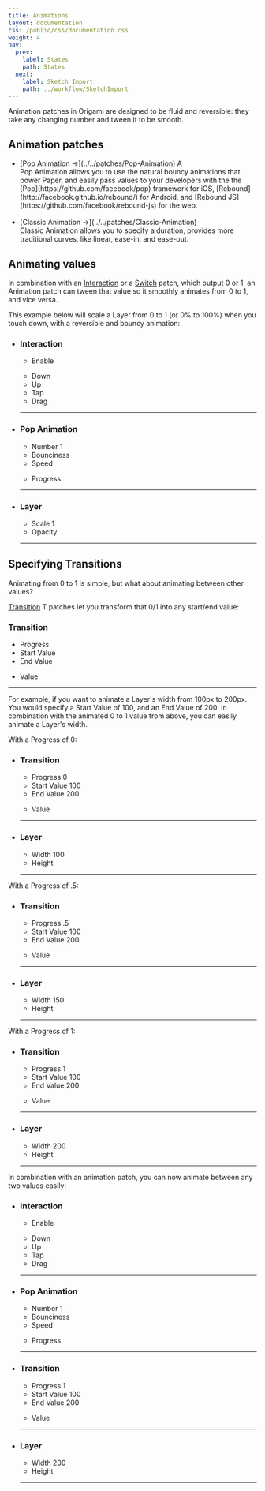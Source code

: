 ```yaml
---
title: Animations
layout: documentation
css: /public/css/documentation.css
weight: 4
nav:
  prev:
    label: States
    path: States
  next:
    label: Sketch Import
    path: ../workflow/SketchImport
---
```


Animation patches in Origami are designed to be fluid and reversible: they take any changing number and tween it to be smooth.

## Animation patches
  <ul class="bulleted-list">
    <li>
      [Pop Animation &rarr;](../../patches/Pop-Animation) <span class="key letter inline">A</span>
      <br>
      Pop Animation allows you to use the natural bouncy animations that power Paper, and easily pass values to your developers with the the [Pop](https://github.com/facebook/pop) framework for iOS, [Rebound](http://facebook.github.io/rebound/) for Android, and [Rebound JS](https://github.com/facebook/rebound-js) for the web.
      <br><br>
    <li>
      [Classic Animation &rarr;](../../patches/Classic-Animation)
      <br>
      Classic Animation allows you to specify a duration, provides more traditional curves, like linear, ease-in, and ease-out.
    </li>
  </ul>

## Animating values
In combination with an [Interaction](../../patches/Interaction-2) or a [Switch](../../patches/Switch) patch, which output 0 or 1, an Animation patch can tween that value so it smoothly animates from 0 to 1, and vice versa.

This example below will scale a Layer from 0 to 1 (or 0% to 100%) when you touch down, with a reversible and bouncy animation:


  <ul class="patch-chain">
    <li>
      <div class="patch-block">
        <div class="patch producer">
          <h3>Interaction</h3>
          <ul class="inputs">
            <li>Enable</li>
          </ul>
          <ul class="outputs">
            <li>Down</li>
            <li>Up</li>
            <li>Tap</li>
            <li>Drag</li>
            <div class="cable"></div>
          </ul>
          <hr>
        </div>
      </div>
    </li>
    <li>
      <div class="patch-block">
        <div class="patch processor">
          <h3>Pop Animation</h3>
          <ul class="inputs">
            <li>Number <span class="patch-value">1</span></li>
            <li>Bounciness</li>
            <li>Speed</li>
          </ul>
          <ul class="outputs">
            <li>Progress</li>
            <div class="cable"></div>
          </ul>
          <hr>
        </div>
      </div>
    </li>
    <li>
      <div class="patch-block">
        <div class="patch consumer">
          <h3>Layer</h3>
          <ul class="inputs">
            <li>Scale <span class="patch-value">1</span></li>
            <li>Opacity</li>
          </ul>
          <hr>
        </div>
      </div>
    </li>
  </ul>

## Specifying Transitions
Animating from 0 to 1 is simple, but what about animating between other values?

[Transition](../../patches/Transition) <span class="key letter inline">T</span> patches let you transform that 0/1 into any start/end value:

  <div class="patch-block">
    <div class="patch processor">
      <h3>Transition</h3>
      <ul class="inputs">
        <li>Progress</li>
        <li>Start Value</li>
        <li>End Value</li>
      </ul>
      <ul class="outputs">
        <li>Value</li>
      </ul>
      <hr>
    </div>
  </div>

For example, if you want to animate a Layer's width from 100px to 200px. You would specify a Start Value of 100, and an End Value of 200. In combination with the animated 0 to 1 value from above, you can easily animate a Layer's width.

With a Progress of 0:

  <ul class="patch-chain">
    <li>
      <div class="patch-block">
        <div class="patch processor">
          <h3>Transition</h3>
          <ul class="inputs">
            <li>Progress <span class="patch-value">0</span></li>
            <li>Start Value <span class="patch-value">100</span></li>
            <li>End Value <span class="patch-value">200</span></li>
          </ul>
          <ul class="outputs">
            <li>Value</li>
            <div class="cable">
          </ul>
          <hr>
        </div>
      </div>
    </li>
    <li>
      <div class="patch-block">
        <div class="patch consumer">
          <h3>Layer</h3>
          <ul class="inputs">
            <li>Width <span class="patch-value">100</span></li>
            <li>Height</li>
          </ul>
          <hr>
        </div>
      </div>
    </li>
  </ul>


With a Progress of .5:

  <ul class="patch-chain">
    <li>
      <div class="patch-block">
        <div class="patch processor">
          <h3>Transition</h3>
          <ul class="inputs">
            <li>Progress <span class="patch-value">.5</span></li>
            <li>Start Value <span class="patch-value">100</span></li>
            <li>End Value <span class="patch-value">200</span></li>
          </ul>
          <ul class="outputs">
            <li>Value</li>
            <div class="cable">
          </ul>
          <hr>
        </div>
      </div>
    </li>
    <li>
      <div class="patch-block">
        <div class="patch consumer">
          <h3>Layer</h3>
          <ul class="inputs">
            <li>Width <span class="patch-value">150</span></li>
            <li>Height</li>
          </ul>
          <hr>
        </div>
      </div>
    </li>
  </ul>


With a Progress of 1:

  <ul class="patch-chain">
    <li>
      <div class="patch-block">
        <div class="patch processor">
          <h3>Transition</h3>
          <ul class="inputs">
            <li>Progress <span class="patch-value">1</span></li>
            <li>Start Value <span class="patch-value">100</span></li>
            <li>End Value <span class="patch-value">200</span></li>
          </ul>
          <ul class="outputs">
            <li>Value</li>
            <div class="cable">
          </ul>
          <hr>
        </div>
      </div>
    </li>
    <li>
      <div class="patch-block">
        <div class="patch consumer">
          <h3>Layer</h3>
          <ul class="inputs">
            <li>Width <span class="patch-value">200</span></li>
            <li>Height</li>
          </ul>
          <hr>
        </div>
      </div>
    </li>
  </ul>


In combination with an animation patch, you can now animate between any two values easily:


  <ul class="patch-chain">
    <li>
      <div class="patch-block">
        <div class="patch producer">
          <h3>Interaction</h3>
          <ul class="inputs">
            <li>Enable</li>
          </ul>
          <ul class="outputs">
            <li>Down</li>
            <li>Up</li>
            <li>Tap</li>
            <li>Drag</li>
            <div class="cable"></div>
          </ul>
          <hr>
        </div>
      </div>
    </li>
    <li>
      <div class="patch-block">
        <div class="patch processor">
          <h3>Pop Animation</h3>
          <ul class="inputs">
            <li>Number <span class="patch-value">1</span></li>
            <li>Bounciness</li>
            <li>Speed</li>
          </ul>
          <ul class="outputs">
            <li>Progress</li>
            <div class="cable"></div>
          </ul>
          <hr>
        </div>
      </div>
    </li>
    <li>
      <div class="patch-block">
        <div class="patch processor">
          <h3>Transition</h3>
          <ul class="inputs">
            <li>Progress <span class="patch-value">1</span></li>
            <li>Start Value <span class="patch-value">100</span></li>
            <li>End Value <span class="patch-value">200</span></li>
          </ul>
          <ul class="outputs">
            <li>Value</li>
            <div class="cable">
          </ul>
          <hr>
        </div>
      </div>
    </li>
    <li>
      <div class="patch-block">
        <div class="patch consumer">
          <h3>Layer</h3>
          <ul class="inputs">
            <li>Width <span class="patch-value">200</span></li>
            <li>Height</li>
          </ul>
          <hr>
        </div>
      </div>
    </li>
  </ul>